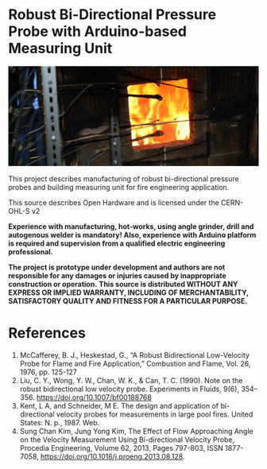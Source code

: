 # Robust Bi-Directional Pressure Probe with Arduino-based Measuring Unit
![BDVP](https://github.com/majaczech/BDVP/blob/d3e29dd47af849f82d369731aed116efc650521c/Images/PP-abstract.jpg)

This project describes manufacturing of robust bi-directional pressure probes and building measuring unit for fire engineering application.

This source describes Open Hardware and is licensed under the CERN-OHL-S v2

**Experience with manufacturing, hot-works, using angle grinder, drill and autogenous welder is mandatory!
Also, experience with Arduino platform is required and supervision from a qualified electric engineering professional.**

**The project is prototype under development and authors are not responsible for any damages or injuries caused by inappropriate construction or operation.**
**This source is distributed WITHOUT ANY EXPRESS OR IMPLIED WARRANTY, INCLUDING OF MERCHANTABILITY, SATISFACTORY QUALITY AND FITNESS FOR A PARTICULAR PURPOSE.**


# References
1. McCafferey, B. J., Heskestad, G., “A Robust Bidirectional Low-Velocity Probe for Flame and Fire Application,” Combustion and Flame, Vol. 26, 1976, pp. 125-127 
2. Liu, C. Y., Wong, Y. W., Chan, W. K., & Can, T. C. (1990). Note on the robust bidirectional low velocity probe. Experiments in Fluids, 9(6), 354–356. https://doi.org/10.1007/bf00188768 
3. Kent, L A, and Schneider, M E. The design and application of bi-directional velocity probes for measurements in large pool fires. United States: N. p., 1987. Web.
4. Sung Chan Kim, Jung Yong Kim, The Effect of Flow Approaching Angle on the Velocity Measurement Using Bi-directional Velocity Probe, Procedia Engineering, Volume 62, 2013, Pages 797-803, ISSN 1877-7058, https://doi.org/10.1016/j.proeng.2013.08.128.
